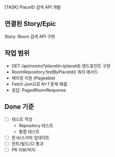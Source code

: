 [TASK] PlaceID 검색 API 개발

## 연결된 Story/Epic
Story: Room 검색 API 구현

## 작업 범위
- GET /api/rooms?placeId={placeId} 엔드포인트 구현
- RoomRepository.findByPlaceId() 쿼리 메서드
- 페이징 지원 (Pageable)
- Fetch Join으로 N+1 문제 해결
- 응답: PagedRoomResponse

## Done 기준
- [ ] 테스트 작성
  - Repository 테스트
  - 통합 테스트
- [ ] 문서/스키마 업데이트
- [ ] 린트/빌드/CI 통과
- [ ] PR 리뷰/머지
